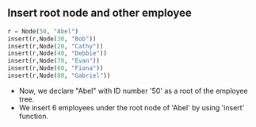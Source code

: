 
## Insert root node and other employee
 ```python
r = Node(50, "Abel") 
insert(r,Node(30, "Bob")) 
insert(r,Node(20, "Cathy")) 
insert(r,Node(40, "Debbie")) 
insert(r,Node(70, "Evan")) 
insert(r,Node(60, "Fiona")) 
insert(r,Node(80, "Gabriel")) 
```
- Now, we declare "Abel" with ID number '50' as a root of the employee tree. 
- We insert 6 employees under the root node of 'Abel' by using 'insert' function.